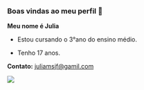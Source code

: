 ### Boas vindas ao meu perfil 🐼

**Meu nome é Julia**

- Estou cursando o 3°ano do ensino médio.

- Tenho 17 anos.


**Contato:**
juliamsjf@gamil.com

![](https://media.tenor.com/UPMFtn4GCqsAAAAi/cute-dancing-panda.gif)
